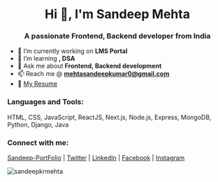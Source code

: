 <h1 align="center">Hi 👋, I'm Sandeep  Mehta</h1>
<h3 align="center">A passionate Frontend, Backend developer from India</h3>

- 🔭 I’m currently working on **LMS Portal**
- 🌱 I’m learning **, DSA**
- 💬 Ask me about **Frontend, Backend development**
- 📫 Reach me @ **mehtasandeepkumar0@gmail.com**
- 📄 [My Resume](https://drive.google.com/file/d/1cIjZc7CSBcHkvTlOEPbFENjSM2nA9Cig/view?usp=sharing)
<h3 align="left">Languages and Tools:</h3>
<p align="left">
  HTML, CSS, JavaScript, ReactJS, Next.js, Node.js, Express, MongoDB, Python, Django, Java
</p>

<h3 align="left">Connect with me:</h3>
<p align="left">
  <a href="https://my-portfolio-mwm1.onrender.com" target="_blank">Sandeep-PortFolio</a> |
  <a href="https://twitter.com/sandeep_mehta" target="_blank">Twitter</a> | 
  <a href="https://linkedin.com/in/sandeep-kumar-mehta" target="_blank">LinkedIn</a> | 
  <a href="https://fb.com/sandeepkumarmeh" target="_blank">Facebook</a> | 
  <a href="https://instagram.com/mr_sandeep__kr" target="_blank">Instagram</a>
</p>

<p align="left">
  <img align="left" src="https://github-readme-stats.vercel.app/api?username=sandeepkrmehta&show_icons=true&locale=en" alt="sandeepkrmehta" />
</p>
